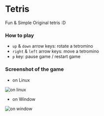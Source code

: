 # Tetris

Fun & Simple Original tetris :D

### How to play

* `up` & `down` arrow keys: rotate a tetromino
* `right` & `left` arrow keys: move a tetromino
* `p` key: pause game / restart game

### Screenshot of the game

- on Linux

![on linux](http://i.imgur.com/HHQELFe.png)

- on Window

![on window](http://i.imgur.com/YKPvNqy.png)


